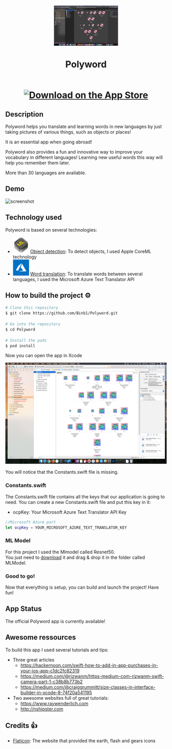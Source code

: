 <h1 align="center">
  <br>
  <a href="http://www.amitmerchant.com/electron-markdownify"><img src="https://raw.githubusercontent.com/Binb1/Polyword/master/Ressources/Polyword.png" alt="Polyword" width="200"></a>
  <br><br>
  Polyword
  <br><br>
  <p align="center">
  <a href="https://itunes.apple.com/fr/app/polyword/id1299707282?l=en&mt=8">
    <img alt="Download on the App Store" title="App Store" src="http://i.imgur.com/0n2zqHD.png" width="140">
  </a>
  </p>
</h1>

## Description

Polyword helps you translate and learning words in new languages by just taking pictures of various things, such as objects or places!

It is an essential app when going abroad!

Polyword also provides a fun and innovative way to improve your vocabulary in different languages!
Learning new useful words this way will help you remember them later.

More than 30 languages are available.

## Demo

![screenshot](https://raw.githubusercontent.com/Binb1/Polyword/master/Ressources/demo00.gif)

## Technology used

Polyword is based on several technologies:

- <img src="https://raw.githubusercontent.com/Binb1/Polyword/master/Ressources/core-ml-icon.png" width="50"> [Object detection](https://developer.apple.com/documentation/coreml): To detect objects, I used Apple CoreML technology
- <img src="https://raw.githubusercontent.com/Binb1/Polyword/master/Ressources/microsoft-azure-icon.png" width="50"> [Word translation](https://azure.microsoft.com/en-us/): To translate words between several languages, I used the Microsoft Azure Text Translator API

## How to build the project ⚙️

```bash
# Clone this repository
$ git clone https://github.com/Binb1/Polyword.git

# Go into the repository
$ cd Polyword

# Install the pods
$ pod install
```

Now you can open the app in Xcode<br>

![screenshot](https://raw.githubusercontent.com/Binb1/Polyword/master/Ressources/ReadmeTuto01.png)

You will notice that the Constants.swift file is missing.

### Constants.swift

The Constants.swift file contains all the keys that our application is going to need.
You can create a new Constants.swift file and put this key in it:
* ocpKey: Your Microsoft Azure Text Translator API Key

```swift
//Microsoft Azure part
let ocpKey = YOUR_MICROSOFT_AZURE_TEXT_TRANSLATOR_KEY
```

### ML Model

For this project I used the Mlmodel called Resnet50.
<br>You just need to [download](https://developer.apple.com/machine-learning/) it and drag & drop it in the folder called MLModel.

### Good to go!

Now that everything is setup, you can build and launch the project!
Have fun!

## App Status

The official Polyword app is currently available!

## Awesome ressources

To build this app I used several tutorials and tips:

* Three great articles
  * https://hackernoon.com/swift-how-to-add-in-app-purchases-in-your-ios-app-c1dc2fc82319
  * https://medium.com/@rizwanm/https-medium-com-rizwanm-swift-camera-part-1-c38b8b773b2
  * https://medium.com/@craiggrummitt/size-classes-in-interface-builder-in-xcode-8-74f20a541195
* Two awesome websites full of great tutorials:
  * https://www.raywenderlich.com
  * http://nshipster.com

## Credits 👍

- [Flaticon](https://www.flaticon.com): The website that provided the earth, flash and gears icons
